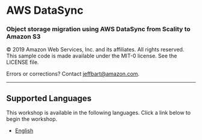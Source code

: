 # **AWS DataSync**

### Object storage migration using AWS DataSync from Scality to Amazon S3

© 2019 Amazon Web Services, Inc. and its affiliates. All rights reserved.
This sample code is made available under the MIT-0 license. See the LICENSE file.

Errors or corrections? Contact [jeffbart@amazon.com](mailto:jeffbart@amazon.com).

---

## Supported Languages

This workshop is available in the following languages.  Click a link below to begin the workshop.

- [English](EN/)
